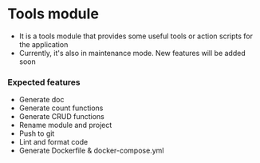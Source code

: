 # Tools module

- It is a tools module that provides some useful tools or action scripts for the application
- Currently, it's also in maintenance mode. New features will be added soon

### Expected features

- Generate doc
- Generate count functions
- Generate CRUD functions
- Rename module and project
- Push to git
- Lint and format code
- Generate Dockerfile & docker-compose.yml
